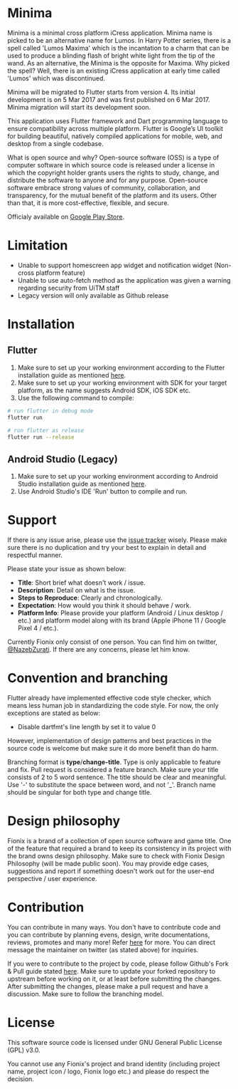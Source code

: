# Minima

Minima is a minimal cross platform iCress application. Minima name is picked to be an alternative name for Lumos. In Harry Potter series, there is a spell called 'Lumos Maxima' which is the incantation to a charm that can be used to produce a blinding flash of bright white light from the tip of the wand. As an alternative, the Minima is the opposite for Maxima. Why picked the spell? Well, there is an existing iCress application at early time called 'Lumos' which was discontinued.

Minima will be migrated to Flutter starts from version 4. Its initial development is on 5 Mar 2017 and was first published on 6 Mar 2017. Minima migration will start its development soon.

This application uses Flutter framework and Dart programming language to ensure compatibility across multiple platform. Flutter is Google’s UI toolkit for building beautiful, natively compiled applications for mobile, web, and desktop from a single codebase.

What is open source and why? Open-source software (OSS) is a type of computer software in which source code is released under a license in which the copyright holder grants users the rights to study, change, and distribute the software to anyone and for any purpose. Open-source software embrace strong values of community, collaboration, and transparency, for the mutual benefit of the platform and its users. Other than that, it is more cost-effective, flexible, and secure.

Officialy available on [Google Play Store](https://play.google.com/store/apps/details?id=net.fionix.minima).

# Limitation

- Unable to support homescreen app widget and notification widget (Non-cross platform feature)
- Unable to use auto-fetch method as the application was given a warning regarding security from UiTM staff
- Legacy version will only available as Github release

# Installation

## Flutter

1. Make sure to set up your working environment according to the Flutter installation guide as mentioned [here](https://flutter.dev/docs/get-started/install).
2. Make sure to set up your working environment with SDK for your target platform, as the name suggests Android SDK, iOS SDK etc.
3. Use the following command to compile:

```bash
# run flutter in debug mode
flutter run

# run flutter as release
flutter run --release
```

## Android Studio (Legacy)

1. Make sure to set up your working environment according to Android Studio installation guide as mentioned [here](https://developer.android.com/studio/install).
2. Use Android Studio's IDE 'Run' button to compile and run.

# Support

If there is any issue arise, please use the [issue tracker](https://github.com/fionix-software/minima/issues) wisely. Please make sure there is no duplication and try your best to explain in detail and respectful manner.

Please state your issue as shown below:
- **Title**: Short brief what doesn't work / issue.
- **Description**: Detail on what is the issue.
- **Steps to Reproduce**: Clearly and chronologically.
- **Expectation**: How would you think it should behave / work.
- **Platform Info**: Please provide your platform (Android / Linux desktop / etc.) and platform model along with its brand (Apple iPhone 11 / Google Pixel 4 / etc.).

Currently Fionix only consist of one person. You can find him on twitter, [@NazebZurati](https://twitter.com/NazebZurati). If there are any concerns, please let him know.

# Convention and branching

Flutter already have implemented effective code style checker, which means less human job in standardizing the code style. For now, the only exceptions are stated as below:
- Disable dartfmt's line length by set it to value 0

However, implementation of design patterns and best practices in the source code is welcome but make sure it do more benefit than do harm.

Branching format is **type**/**change-title**. Type is only applicable to feature and fix. Pull request is considered a feature branch. Make sure your title consists of 2 to 5 word sentence. The title should be clear and meaningful. Use '-' to substitute the space between word, and not '\_'. Branch name should be singular for both type and change title.

# Design philosophy

Fionix is a brand of a collection of open source software and game title. One of the feature that required a brand to keep its consistency in its project with the brand owns design philosophy. Make sure to check with Fionix Design Philosophy (will be made public soon). You may provide edge cases, suggestions and report if something doesn't work out for the user-end perspective / user experience.

# Contribution

You can contribute in many ways. You don't have to contribute code and you can contribute by planning evens, design, write documentations, reviews, promotes and many more! Refer [here](https://opensource.guide/how-to-contribute/) for more. You can direct message the maintainer on twitter (as stated above) for inquiries.

If you were to contribute to the project by code, please follow Github's Fork & Pull guide stated [here](https://reflectoring.io/github-fork-and-pull/). Make sure to update your forked repository to upstream before working on it, or at least before submitting the changes. After submitting the changes, please make a pull request and have a discussion. Make sure to follow the branching model.

# License

This software source code is licensed under GNU General Public License (GPL) v3.0. 

You cannot use any Fionix's project and brand identity (including project name, project icon / logo, Fionix logo etc.) and please do respect the decision.